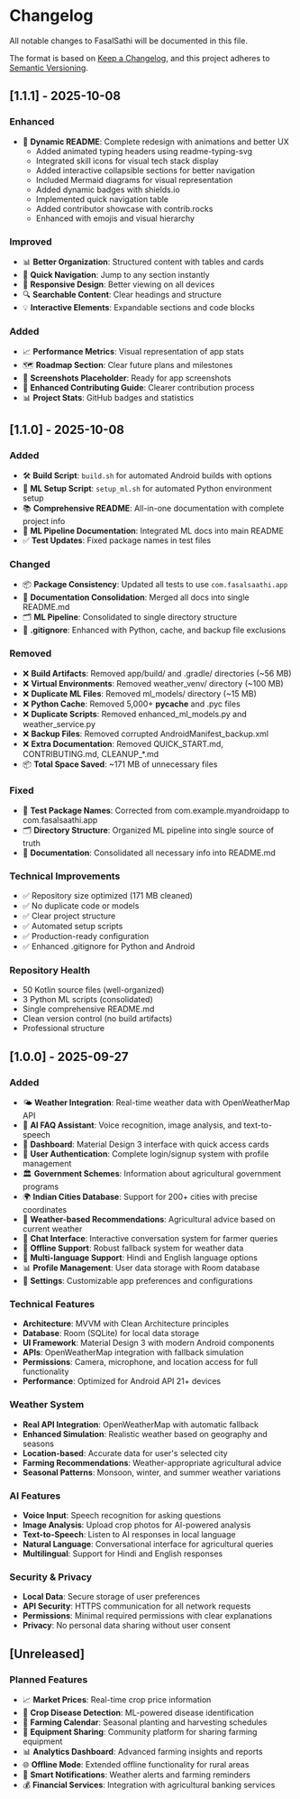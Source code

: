 # Changelog

All notable changes to FasalSathi will be documented in this file.

The format is based on [Keep a Changelog](https://keepachangelog.com/en/1.0.0/),
and this project adheres to [Semantic Versioning](https://semver.org/spec/v2.0.0.html).

## [1.1.1] - 2025-10-08

### Enhanced
- 🎨 **Dynamic README**: Complete redesign with animations and better UX
  - Added animated typing headers using readme-typing-svg
  - Integrated skill icons for visual tech stack display
  - Added interactive collapsible sections for better navigation
  - Included Mermaid diagrams for visual representation
  - Added dynamic badges with shields.io
  - Implemented quick navigation table
  - Added contributor showcase with contrib.rocks
  - Enhanced with emojis and visual hierarchy

### Improved
- 📊 **Better Organization**: Structured content with tables and cards
- 🎯 **Quick Navigation**: Jump to any section instantly
- 📱 **Responsive Design**: Better viewing on all devices
- 🔍 **Searchable Content**: Clear headings and structure
- 💡 **Interactive Elements**: Expandable sections and code blocks

### Added
- 📈 **Performance Metrics**: Visual representation of app stats
- 🗺️ **Roadmap Section**: Clear future plans and milestones
- 📸 **Screenshots Placeholder**: Ready for app screenshots
- 🤝 **Enhanced Contributing Guide**: Clearer contribution process
- 📊 **Project Stats**: GitHub badges and statistics

## [1.1.0] - 2025-10-08

### Added
- 🛠️ **Build Script**: `build.sh` for automated Android builds with options
- 🐍 **ML Setup Script**: `setup_ml.sh` for automated Python environment setup
- 📚 **Comprehensive README**: All-in-one documentation with complete project info
- 🤖 **ML Pipeline Documentation**: Integrated ML docs into main README
- ✅ **Test Updates**: Fixed package names in test files

### Changed
- 📦 **Package Consistency**: Updated all tests to use `com.fasalsaathi.app`
- 📝 **Documentation Consolidation**: Merged all docs into single README.md
- 🗂️ **ML Pipeline**: Consolidated to single directory structure
- 🔧 **.gitignore**: Enhanced with Python, cache, and backup file exclusions

### Removed
- ❌ **Build Artifacts**: Removed app/build/ and .gradle/ directories (~56 MB)
- ❌ **Virtual Environments**: Removed weather_venv/ directory (~100 MB)
- ❌ **Duplicate ML Files**: Removed ml_models/ directory (~15 MB)
- ❌ **Python Cache**: Removed 5,000+ __pycache__ and .pyc files
- ❌ **Duplicate Scripts**: Removed enhanced_ml_models.py and weather_service.py
- ❌ **Backup Files**: Removed corrupted AndroidManifest_backup.xml
- ❌ **Extra Documentation**: Removed QUICK_START.md, CONTRIBUTING.md, CLEANUP_*.md
- 📦 **Total Space Saved**: ~171 MB of unnecessary files

### Fixed
- 🔧 **Test Package Names**: Corrected from com.example.myandroidapp to com.fasalsaathi.app
- 🗂️ **Directory Structure**: Organized ML pipeline into single source of truth
- 📝 **Documentation**: Consolidated all necessary info into README.md

### Technical Improvements
- ✅ Repository size optimized (171 MB cleaned)
- ✅ No duplicate code or models
- ✅ Clear project structure
- ✅ Automated setup scripts
- ✅ Production-ready configuration
- ✅ Enhanced .gitignore for Python and Android

### Repository Health
- 50 Kotlin source files (well-organized)
- 3 Python ML scripts (consolidated)
- Single comprehensive README.md
- Clean version control (no build artifacts)
- Professional structure

## [1.0.0] - 2025-09-27

### Added
- 🌤️ **Weather Integration**: Real-time weather data with OpenWeatherMap API
- 🤖 **AI FAQ Assistant**: Voice recognition, image analysis, and text-to-speech
- 📱 **Dashboard**: Material Design 3 interface with quick access cards
- 👤 **User Authentication**: Complete login/signup system with profile management
- 🏛️ **Government Schemes**: Information about agricultural government programs
- 🌍 **Indian Cities Database**: Support for 200+ cities with precise coordinates
- 🎯 **Weather-based Recommendations**: Agricultural advice based on current weather
- 💬 **Chat Interface**: Interactive conversation system for farmer queries
- 🔄 **Offline Support**: Robust fallback system for weather data
- 🎨 **Multi-language Support**: Hindi and English language options
- 📊 **Profile Management**: User data storage with Room database
- 🔧 **Settings**: Customizable app preferences and configurations

### Technical Features
- **Architecture**: MVVM with Clean Architecture principles
- **Database**: Room (SQLite) for local data storage
- **UI Framework**: Material Design 3 with modern Android components
- **APIs**: OpenWeatherMap integration with fallback simulation
- **Permissions**: Camera, microphone, and location access for full functionality
- **Performance**: Optimized for Android API 21+ devices

### Weather System
- **Real API Integration**: OpenWeatherMap with automatic fallback
- **Enhanced Simulation**: Realistic weather based on geography and seasons
- **Location-based**: Accurate data for user's selected city
- **Farming Recommendations**: Weather-appropriate agricultural advice
- **Seasonal Patterns**: Monsoon, winter, and summer weather variations

### AI Features
- **Voice Input**: Speech recognition for asking questions
- **Image Analysis**: Upload crop photos for AI-powered analysis
- **Text-to-Speech**: Listen to AI responses in local language
- **Natural Language**: Conversational interface for agricultural queries
- **Multilingual**: Support for Hindi and English responses

### Security & Privacy
- **Local Data**: Secure storage of user preferences
- **API Security**: HTTPS communication for all network requests
- **Permissions**: Minimal required permissions with clear explanations
- **Privacy**: No personal data sharing without user consent

## [Unreleased]

### Planned Features
- 📈 **Market Prices**: Real-time crop price information
- 🌱 **Crop Disease Detection**: ML-powered disease identification
- 📅 **Farming Calendar**: Seasonal planting and harvesting schedules
- 🚜 **Equipment Sharing**: Community platform for sharing farming equipment
- 📊 **Analytics Dashboard**: Advanced farming insights and reports
- 🌐 **Offline Mode**: Extended offline functionality for rural areas
- 🔔 **Smart Notifications**: Weather alerts and farming reminders
- 💰 **Financial Services**: Integration with agricultural banking services